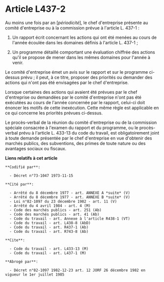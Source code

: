 # Article L437-2

Au moins une fois par an [*périodicité*], le chef d'entreprise présente au comité d'entreprise ou à la commission prévue à
l'article L. 437-1 :

1. Un rapport écrit concernant les actions qui ont été menées au cours de l'année écoulée dans les domaines définis à
l'article L. 437-1 ;

2. Un programme détaillé comportant une évaluation chiffrée des actions qu'il se propose de mener dans les mêmes domaines
pour l'année à venir.

Le comité d'entreprise émet un avis sur le rapport et sur le programme ci-dessus prévu ; il peut, à ce titre, proposer des
priorités ou demander des actions qui n'ont pas été envisagées par le chef d'entreprise.

Lorsque certaines des actions qui avaient été prévues par le chef d'entreprise ou demandées par le comité d'entreprise n'ont
pas été exécutées au cours de l'année concernée par le rapport, celui-ci doit énoncer les motifs de cette inexécution. Cette
même règle est applicable en ce qui concerne les priorités prévues ci-dessus.

Le procès-verbal de la réunion du comité d'entreprise ou de la commission spéciale consacrée à l'examen du rapport et du
programme, ou le procès-verbal prévu à l'article L. 433-13 du code du travail, est obligatoirement joint à toute demande
présentée par le chef d'entreprise en vue d'obtenir des marchés publics, des subventions, des primes de toute nature ou des
avantages sociaux ou fiscaux.

**Liens relatifs à cet article**

	**Codifié par**:

	  - Décret n°73-1047 1973-11-15

	**Cité par**:

	  - Arrêté du 8 décembre 1977 - art. ANNEXE A *suite* (V)
	  - Arrêté du 8 décembre 1977 - art. ANNEXE B *suite* (V)
	  - Loi n°82-1097 du 23 décembre 1982 - art. 11 (V)
	  - Arrêté du 4 avril 1984 - art. 4 (M)
	  - Code des marchés publics - art. 251 (Ab)
	  - Code des marchés publics - art. 41 (Ab)
	  - Code du travail - art. Annexe à l'article R438-1 (VT)
	  - Code du travail - art. L438-8 (AbD)
	  - Code du travail - art. R437-1 (Ab)
	  - Code du travail - art. R743-8 (Ab)

	**Cite**:

	  - Code du travail - art. L433-13 (M)
	  - Code du travail - art. L437-1 (M)

	**Abrogé par**:

	  - Décret n°82-1097 1982-12-23 art. 12 JORF 26 décembre 1982 en vigueur le 1er juillet 1985
